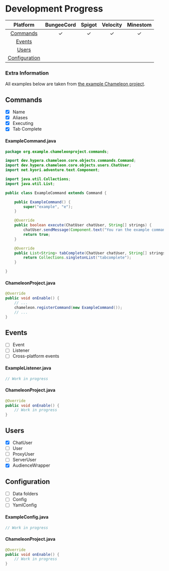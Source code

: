 # Development Progress
| Platform                                | BungeeCord | Spigot | Velocity | Minestom |
|:---------------------------------------:|:----------:|:------:|:--------:|:--------:|
| [Commands](#Commands)                   | ✓          | ✓      | ✓        | ✓        |
| [Events](#Events)                       |            |        |          |          |
| [Users](#Users)                         |            |        |          |          |
| [Configuration](#Configuration)         |            |        |          |          |

### Extra Information
All examples below are taken from [the example Chameleon project](https://github.com/HyperaOfficial/ChameleonProject).

## Commands
* [x] Name
* [x] Aliases
* [x] Executing
* [x] Tab Complete

#### ExampleCommand.java
```java
package org.example.chameleonproject.commands;

import dev.hypera.chameleon.core.objects.commands.Command;
import dev.hypera.chameleon.core.objects.users.ChatUser;
import net.kyori.adventure.text.Component;

import java.util.Collections;
import java.util.List;

public class ExampleCommand extends Command {

    public ExampleCommand() {
        super("example", "e");
    }

    @Override
    public boolean execute(ChatUser chatUser, String[] strings) {
        chatUser.sendMessage(Component.text("You ran the example command!"));
        return true;
    }

    @Override
    public List<String> tabComplete(ChatUser chatUser, String[] strings) {
        return Collections.singletonList("tabcomplete");
    }

}
```

#### ChameleonProject.java
```java
@Override
public void onEnable() {
    // ...
    chameleon.registerCommand(new ExampleCommand());
    // ...
}
```

## Events
* [ ] Event
* [ ] Listener
* [ ] Cross-platform events

#### ExampleListener.java
```java
// Work in progress
```

#### ChameleonProject.java
```java
@Override
public void onEnable() {
    // Work in progress
}
```

## Users
* [x] ChatUser
* [ ] User
* [ ] ProxyUser
* [ ] ServerUser
* [x] AudienceWrapper

## Configuration
* [ ] Data folders
* [ ] Config
* [ ] YamlConfig

#### ExampleConfig.java
```java
// Work in progress
```

#### ChameleonProject.java
```java
@Override
public void onEnable() {
    // Work in progress
}
```